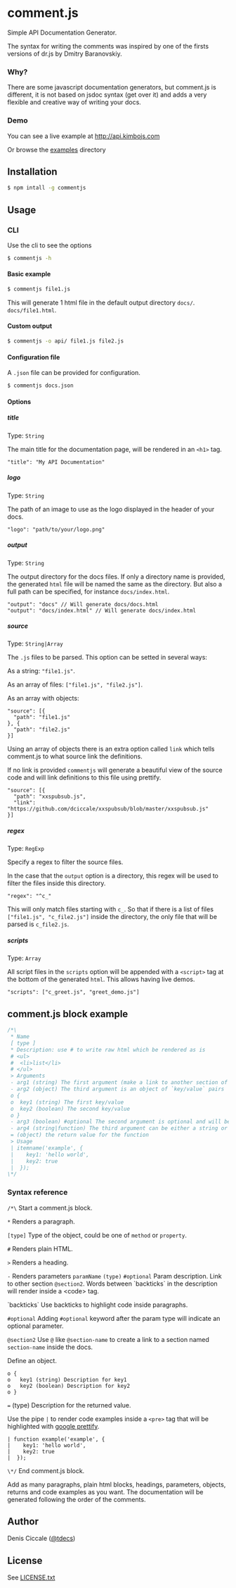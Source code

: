 # comment.js

Simple API Documentation Generator.

The syntax for writing the comments was inspired by one of the firsts versions of dr.js by Dmitry Baranovskiy.

### Why?
There are some javascript documentation generators, but comment.js is different, it is not based on jsdoc syntax (get over it) and adds a very flexible and creative way of writing your docs.

### Demo
You can see a live example at http://api.kimbojs.com

Or browse the [examples](examples) directory

## Installation

```bash
$ npm intall -g commentjs
```

## Usage

### CLI

Use the cli to see the options

```bash
$ commentjs -h
```

#### Basic example

```bash
$ commentjs file1.js
```

This will generate 1 html file in the default output directory `docs/`. `docs/file1.html`.

#### Custom output

```bash
$ commentjs -o api/ file1.js file2.js
```

#### Configuration file

A `.json` file can be provided for configuration.

```bash
$ commentjs docs.json
```

#### Options

##### title

Type: `String`

The main title for the documentation page, will be rendered in an `<h1>` tag.

```
"title": "My API Documentation"
```

##### logo

Type: `String`

The path of an image to use as the logo displayed in the header of your docs.

```
"logo": "path/to/your/logo.png"
```

##### output

Type: `String`

The output directory for the docs files.
If only a directory name is provided, the generated `html` file will be named the same as the directory.
But also a full path can be specified, for instance `docs/index.html`.

```
"output": "docs" // Will generate docs/docs.html
"output": "docs/index.html" // Will generate docs/index.html
```

##### source

Type: `String|Array`

The `.js` files to be parsed. This option can be setted in several ways:

As a string: `"file1.js"`.

As an array of files: `["file1.js", "file2.js"]`.

As an array with objects:

```
"source": [{
  "path": "file1.js"
}, {
  "path": "file2.js"
}]
```

Using an array of objects there is an extra option called `link` which tells comment.js to what source link the definitions.

If no link is provided `commentjs` will generate a beautiful view of the source code and will link definitions to this file using prettify.

```
"source": [{
  "path": "xxspubsub.js",
  "link": "https://github.com/dciccale/xxspubsub/blob/master/xxspubsub.js"
}]
```

##### regex

Type: `RegExp`

Specify a regex to filter the source files.

In the case that the `output` option is a directory, this regex will be used to filter the files inside this directory.

```
"regex": "^c_"
```

This will only match files starting with `c_`. So that if there is a list of files `["file1.js", "c_file2.js"]` inside the directory, the only file that will be parsed is `c_file2.js`.

##### scripts

Type: `Array`

All script files in the `scripts` option will be appended with a `<script>` tag at the bottom of the generated `html`. This allows having live demos.

```
"scripts": ["c_greet.js", "greet_demo.js"]
```

## comment.js block example

```js
/*\
 * Name
 [ type ]
 * Description: use # to write raw html which be rendered as is
 # <ul>
 #  <li>list</li>
 # </ul>
 > Arguments
 - arg1 (string) The first argument (make a link to another section of the doc: @itemname2)
 - arg2 (object) The third argument is an object of `key/value` pairs
 o {
 o  key1 (string) The first key/value
 o  key2 (boolean) The second key/value
 o }
 - arg3 (boolean) #optional The second argument is optional and will be display as itemname(arg1, arg2, [arg3])
 - arg4 (string|function) The third argument can be either a string or a function
 = (object) the return value for the function
 > Usage
 | itemname('example', {
 |    key1: 'hello world',
 |    key2: true
 |  });
\*/
```

### Syntax reference

`/*\` Start a comment.js block.

`*` Renders a paragraph.

`[type]` Type of the object, could be one of `method` or `property`.

`#` Renders plain HTML.

`>` Renders a heading.

`-` Renders parameters `paramName` `(type)` `#optional` Param description. Link to other section `@section2`. Words between \`backticks` in the description will render inside a \<code> tag.

\`backticks` Use backticks to highlight code inside paragraphs.

`#optional` Adding `#optional` keyword after the param type will indicate an optional parameter.

`@section2` Use `@` like `@section-name` to create a link to a section named `section-name` inside the docs.

Define an object.
```
o {
o   key1 (string) Description for key1
o   key2 (boolean) Description for key2
o }
```

`=` (type) Description for the returned value.

Use the pipe `|` to render code examples inside a `<pre>` tag that will be highlighted with [google prettify](https://code.google.com/p/google-code-prettify/).
```
| function example('example', {
|    key1: 'hello world',
|    key2: true
|  });
```

`\*/` End comment.js block.

Add as many paragraphs, plain html blocks, headings, parameters, objects, returns and code examples as you want.
The documentation will be generated following the order of the comments.

## Author
Denis Ciccale ([@tdecs](http://twitter.com/tdecs))

## License
See [LICENSE.txt](https://raw.github.com/dciccale/comment.js/master/LICENSE.txt)
